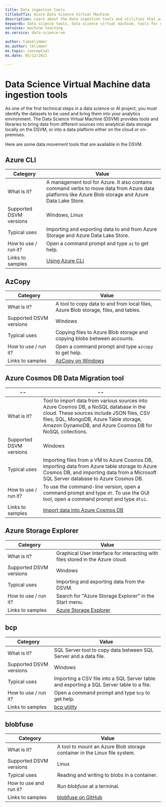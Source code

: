 ```yaml
---
title: Data ingestion tools
titleSuffix: Azure Data Science Virtual Machine 
description: Learn about the data ingestion tools and utilities that are preinstalled on the Data Science Virtual Machine.
keywords: data science tools, data science virtual machine, tools for data science, linux data science
services: machine-learning
ms.service: data-science-vm

author: timoklimmer
ms.author: tklimmer
ms.topic: conceptual
ms.date: 05/12/2021

---
```


# Data Science Virtual Machine data ingestion tools

As one of the first technical steps in a data science or AI project, you must identify the datasets to be used and bring them into your analytics environment. The Data Science Virtual Machine (DSVM) provides tools and libraries to bring data from different sources into analytical data storage locally on the DSVM, or into a data platform either on the cloud or on-premises.

Here are some data movement tools that are available in the DSVM.

## Azure CLI

| Category | Value |
|--|--|
| What is it? | A management tool for Azure. It also contains command verbs to move data from Azure data platforms like Azure Blob storage and Azure Data Lake Store. |
| Supported DSVM versions | Windows, Linux |
| Typical uses | Importing and exporting data to and from Azure Storage and Azure Data Lake Store. |
| How to use / run it? | Open a command prompt and type `az` to get help. |
| Links to samples | [Using Azure CLI](/cli/azure) |


## AzCopy

| Category | Value |
|--|--|
| What is it? | A tool to copy data to and from local files, Azure Blob storage, files, and tables. |
| Supported DSVM versions | Windows |
| Typical uses | Copying files to Azure Blob storage and copying blobs between accounts. |
| How to use / run it? | Open a command prompt and type `azcopy` to get help. |
| Links to samples | [AzCopy on Windows](../../storage/common/storage-use-azcopy-v10.md) |


## Azure Cosmos DB Data Migration tool

|--|--|
| ------------- | ------------- |
| What is it? | Tool to import data from various sources into Azure Cosmos DB, a NoSQL database in the cloud. These sources include JSON files, CSV files, SQL, MongoDB, Azure Table storage, Amazon DynamoDB, and Azure Cosmos DB for NoSQL collections. |
| Supported DSVM versions | Windows |
| Typical uses | Importing files from a VM to Azure Cosmos DB, importing data from Azure table storage to Azure Cosmos DB, and importing data from a Microsoft SQL Server database to Azure Cosmos DB. |
| How to use / run it? | To use the command-line version, open a command prompt and type `dt`. To use the GUI tool, open a command prompt and type `dtui`. |
| Links to samples | [Import data into Azure Cosmos DB](../../cosmos-db/import-data.md) |

## Azure Storage Explorer

| Category | Value |
|--|--|
| What is it? | Graphical User Interface for interacting with files stored in the Azure cloud. |
| Supported DSVM versions | Windows |
| Typical uses | Importing and exporting data from the DSVM. |
| How to use / run it? | Search for "Azure Storage Explorer" in the Start menu. |
| Links to samples | [Azure Storage Explorer](vm-do-ten-things.md#access-azure-data-and-analytics-services) |

## bcp

| Category | Value |
|--|--|
| What is it? | SQL Server tool to copy data between SQL Server and a data file. |
| Supported DSVM versions | Windows |
| Typical uses | Importing a CSV file into a SQL Server table and exporting a SQL Server table to a file. |
| How to use / run it? | Open a command prompt and type `bcp` to get help. |
| Links to samples | [bcp utility](/sql/tools/bcp-utility) |

## blobfuse

| Category | Value |
|--|--|
| What is it? | A tool to mount an Azure Blob storage container in the Linux file system. |
| Supported DSVM versions | Linux |
| Typical uses | Reading and writing to blobs in a container. |
| How to use and run it? | Run _blobfuse_ at a terminal. |
| Links to samples | [blobfuse on GitHub](https://github.com/Azure/azure-storage-fuse) |
